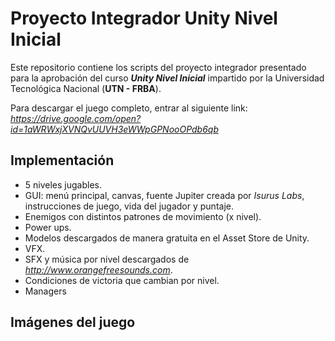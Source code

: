# Proyecto Integrador Unity Nivel Inicial
Este repositorio contiene los scripts del proyecto integrador presentado para la aprobación del curso **_Unity Nivel Inicial_** impartido por la Universidad Tecnológica Nacional (**UTN - FRBA**).

Para descargar el juego completo, entrar al siguiente link: *https://drive.google.com/open?id=1aWRWxjXVNQvUUVH3eWWpGPNooOPdb6qb*

## Implementación
* 5 niveles jugables.
* GUI: menú principal, canvas, fuente Jupiter creada por *Isurus Labs*, instrucciones de juego, vida del jugador y puntaje.  
* Enemigos con distintos patrones de movimiento (x nivel).
* Power ups.
* Modelos descargados de manera gratuita en el Asset Store de Unity.
* VFX.
* SFX y música por nivel descargados de *http://www.orangefreesounds.com*.
* Condiciones de victoria que cambian por nivel.
* Managers

## Imágenes del juego
